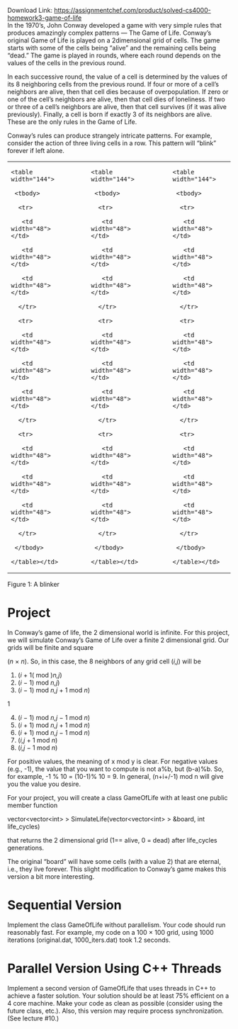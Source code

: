 Download Link: https://assignmentchef.com/product/solved-cs4000-homework3-game-of-life
<br>
In the 1970’s, John Conway developed a game with very simple rules that produces amazingly complex patterns — The Game of Life. Conway’s original Game of Life is played on a 2dimensional grid of cells. The game starts with some of the cells being “alive” and the remaining cells being “dead.” The game is played in rounds, where each round depends on the values of the cells in the previous round.

In each successive round, the value of a cell is determined by the values of its 8 neighboring cells from the previous round. If four or more of a cell’s neighbors are alive, then that cell dies because of overpopulation. If zero or one of the cell’s neighbors are alive, then that cell dies of loneliness. If two or three of a cell’s neighbors are alive, then that cell survives (if it was alive previously). Finally, a cell is born if exactly 3 of its neighbors are alive. These are the only rules in the Game of Life.

Conway’s rules can produce strangely intricate patterns. For example, consider the action of three living cells in a row. This pattern will “blink” forever if left alone.

<table width="576">

 <tbody>

  <tr>

   <td width="150">


    <table width="144">

     <tbody>

      <tr>

       <td width="48"></td>

       <td width="48"></td>

       <td width="48"></td>

      </tr>

      <tr>

       <td width="48"></td>

       <td width="48"></td>

       <td width="48"></td>

      </tr>

      <tr>

       <td width="48"></td>

       <td width="48"></td>

       <td width="48"></td>

      </tr>

     </tbody>

    </table></td>

   <td width="58"></td>

   <td width="158">


    <table width="144">

     <tbody>

      <tr>

       <td width="48"></td>

       <td width="48"></td>

       <td width="48"></td>

      </tr>

      <tr>

       <td width="48"></td>

       <td width="48"></td>

       <td width="48"></td>

      </tr>

      <tr>

       <td width="48"></td>

       <td width="48"></td>

       <td width="48"></td>

      </tr>

     </tbody>

    </table></td>

   <td width="58"></td>

   <td width="152">


    <table width="144">

     <tbody>

      <tr>

       <td width="48"></td>

       <td width="48"></td>

       <td width="48"></td>

      </tr>

      <tr>

       <td width="48"></td>

       <td width="48"></td>

       <td width="48"></td>

      </tr>

      <tr>

       <td width="48"></td>

       <td width="48"></td>

       <td width="48"></td>

      </tr>

     </tbody>

    </table></td>

  </tr>

 </tbody>

</table>

Figure 1: A blinker

<h1>Project</h1>

In Conway’s game of life, the 2 dimensional world is infinite. For this project, we will simulate Conway’s Game of Life over a finite 2 dimensional grid. Our grids will be finite and square

(<em>n </em>× <em>n</em>). So, in this case, the 8 neighbors of any grid cell (<em>i,j</em>) will be

<ol>

 <li>(<em>i </em>+ 1( mod )<em>n,j</em>)</li>

 <li>(<em>i </em>− 1) mod <em>n,j</em>)</li>

 <li>(<em>i </em>− 1) mod <em>n,j </em>+ 1 mod <em>n</em>)</li>

</ol>

1

<ol start="4">

 <li>(<em>i </em>− 1) mod <em>n,j </em>− 1 mod <em>n</em>)</li>

 <li>(<em>i </em>+ 1) mod <em>n,j </em>+ 1 mod <em>n</em>)</li>

 <li>(<em>i </em>+ 1) mod <em>n,j </em>− 1 mod <em>n</em>)</li>

 <li>(<em>i,j </em>+ 1 mod <em>n</em>)</li>

 <li>(<em>i,j </em>− 1 mod <em>n</em>)</li>

</ol>

For positive values, the meaning of x mod y is clear. For negative values (e.g., -1), the value that you want to compute is not a%b, but (b-a)%b. So, for example, -1 % 10 = (10-1)% 10 = 9. In general, (n+i+/-1) mod n will give you the value you desire.

For your project, you will create a class GameOfLife with at least one public member function

vector&lt;vector&lt;int&gt; &gt; SimulateLife(vector&lt;vector&lt;int&gt; &gt; &amp;board, int life_cycles)

that returns the 2 dimensional grid (1== alive, 0 = dead) after life_cycles generations.

The original “board” will have some cells (with a value 2) that are eternal, i.e., they live forever. This slight modification to Conway’s game makes this version a bit more interesting.

<h1>Sequential Version</h1>

Implement the class GameOfLife without parallelism. Your code should run reasonably fast. For example, my code on a 100 × 100 grid, using 1000 iterations (original.dat, 1000_iters.dat) took 1.2 seconds.

<h1>Parallel Version Using C++ Threads</h1>

Implement a second version of GameOfLife that uses threads in C++ to achieve a faster solution. Your solution should be at least 75% efficient on a 4 core machine. Make your code as clean as possible (consider using the future class, etc.). Also, this version may require process synchronization. (See lecture #10.)